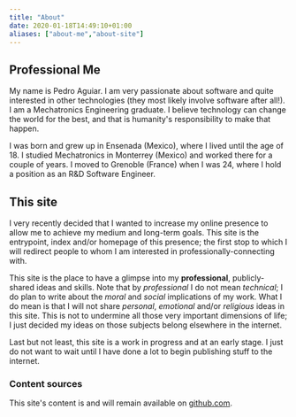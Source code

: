 ```yaml
---
title: "About"
date: 2020-01-18T14:49:10+01:00
aliases: ["about-me","about-site"]
---
```


## Professional Me

My name is Pedro Aguiar.
I am very passionate about software and quite interested in other technologies (they most likely involve software after all!).
I am a Mechatronics Engineering graduate.
I believe technology can change the world for the best, and that is humanity's responsibility to make that happen.

I was born and grew up in Ensenada (Mexico), where I lived until the age of 18.
I studied Mechatronics in Monterrey (Mexico) and worked there for a couple of years.
I moved to Grenoble (France) when I was 24, where I hold a position as an R&D Software Engineer.

<!-- TODO: Link to other preferences and finish with "link to homepage with links to github, etc" -->
<!-- TODO: Link to CV -->

## This site

I very recently decided that I wanted to increase my online presence to allow me to achieve my medium and long-term goals.
This site is the entrypoint, index and/or homepage of this presence;
the first stop to which I will redirect people to whom I am interested in professionally-connecting with.

This site is the place to have a glimpse into my **professional**, publicly-shared ideas and skills.
Note that by *professional* I do not mean *technical*;
I do plan to write about the *moral* and *social* implications of my work.
What I do mean is that I will not share *personal*, *emotional* and/or *religious* ideas in this site.
This is not to undermine all those very important dimensions of life;
I just decided my ideas on those subjects belong elsewhere in the internet.

Last but not least, this site is a work in progress and at an early stage.
I just do not want to wait until I have done a lot to begin publishing stuff to the internet.

### Content sources

This site's content is and will remain available on [github.com](https://github.com/paguiar/pro.pedroaguiar.net).
